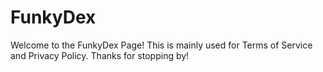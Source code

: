 # FunkyDex
Welcome to the FunkyDex Page! This is mainly used for Terms of Service and Privacy Policy. Thanks for stopping by!
